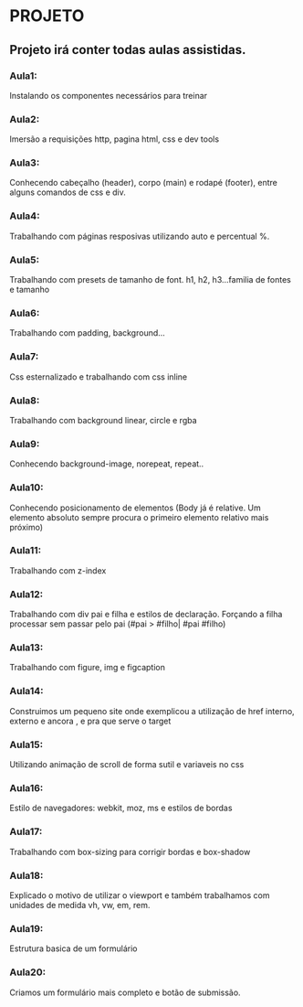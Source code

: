 # PROJETO 
## Projeto irá conter todas aulas assistidas.
### Aula1: 
Instalando os componentes necessários para treinar
### Aula2: 
Imersão a requisições http, pagina html, css e dev tools
### Aula3: 
Conhecendo cabeçalho (header), corpo (main) e rodapé (footer), entre alguns comandos de css e div.
### Aula4:
Trabalhando com páginas resposivas utilizando auto e percentual %.

### Aula5:
Trabalhando com presets de tamanho de font. h1, h2, h3...familia de fontes e tamanho

### Aula6:
Trabalhando com padding, background...

### Aula7:
Css esternalizado e trabalhando com css inline

### Aula8:
Trabalhando com background linear, circle e rgba

### Aula9:
Conhecendo background-image, norepeat, repeat..

### Aula10:
Conhecendo posicionamento de elementos (Body já é relative. Um elemento absoluto sempre procura o primeiro elemento relativo mais próximo)

### Aula11:
Trabalhando com z-index

### Aula12:
Trabalhando com div pai e filha e estilos de declaração. Forçando a filha processar sem passar pelo pai (#pai > #filho| #pai #filho)

### Aula13:
Trabalhando com figure, img e figcaption

### Aula14:
Construimos um pequeno site onde exemplicou a utilização de href interno, externo e ancora , e pra que serve o target

### Aula15:
Utilizando animação de scroll de forma sutil e variaveis no css

### Aula16:
Estilo de navegadores: webkit, moz,  ms e estilos de bordas

### Aula17:
Trabalhando com box-sizing para corrigir bordas e box-shadow

### Aula18:
Explicado o motivo de utilizar o viewport e também trabalhamos com unidades de medida vh, vw, em, rem.

### Aula19:
Estrutura basica de um formulário

### Aula20:
Criamos um formulário mais completo e botão de submissão.